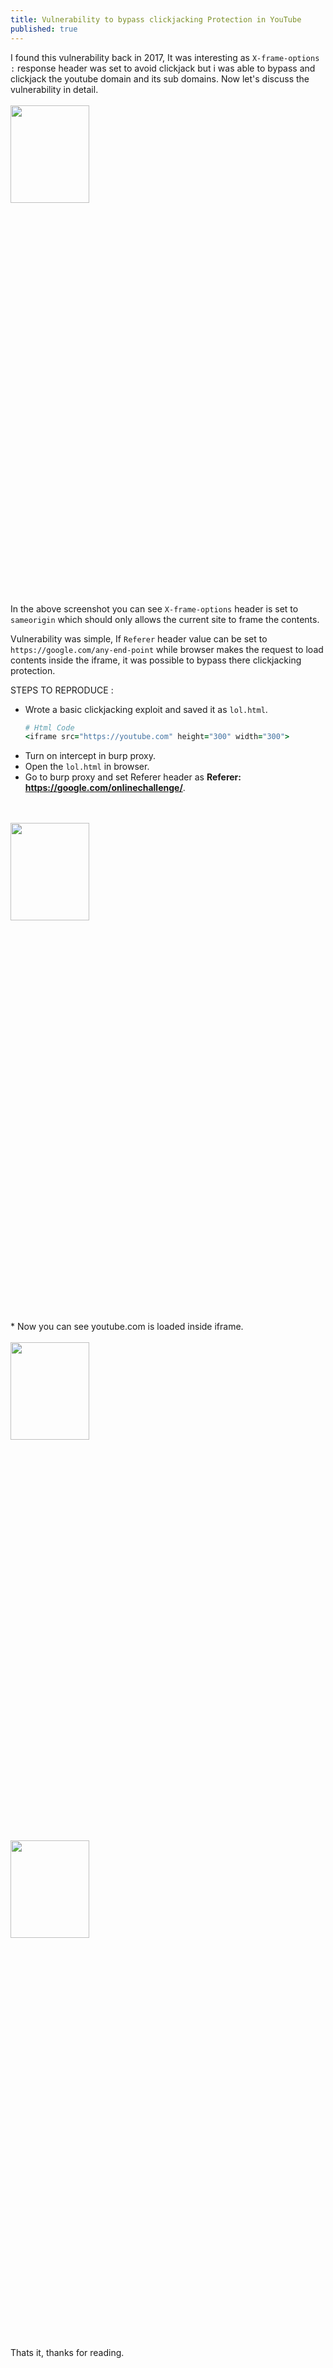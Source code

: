 ```yaml
---
title: Vulnerability to bypass clickjacking Protection in YouTube
published: true
---
```


I found this vulnerability back in 2017, It was interesting as `X-frame-options :` response header was set to avoid clickjack but i was able to bypass and clickjack the youtube domain and its sub domains. Now let's discuss the vulnerability in detail.
<br>
<br>
<img src="https://spidersec.ninja/postimg/p1/img1.png" height="20%" width="50%">
<br>
<br>
In the above screenshot you can see `X-frame-options` header is set to `sameorigin` which should only allows the current site to frame the contents.

Vulnerability was simple, If `Referer` header value can be set to `https://google.com/any-end-point` while browser makes the request to load contents inside the iframe, it was possible to bypass there clickjacking protection.

STEPS TO REPRODUCE :

* Wrote a basic clickjacking exploit and saved it as `lol.html`.
  ```ruby
  # Html Code
  <iframe src="https://youtube.com" height="300" width="300">
  ```
* Turn on intercept in burp proxy.
* Open the `lol.html` in browser.
* Go to burp proxy and set Referer header as **Referer: https://google.com/onlinechallenge/**.
<br>
<br>
<img src="https://spidersec.ninja/postimg/p1/img2.png" height="20%" width="50%">
<br>
<br>
* Now you can see youtube.com is loaded inside iframe.
<br>
<br>
<img src="https://spidersec.ninja/postimg/p1/img3.png" height="20%" width="50%">
<br>
<br>
<img src="https://spidersec.ninja/postimg/p1/img4.png" height="20%" width="50%">
<br>
<br>

Thats it, thanks for reading.
